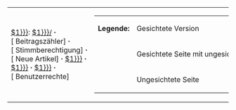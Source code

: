 <table>
<tbody>
<tr class="odd">
<td><p><a href="https://zh.wikipedia.org/wiki/user:{{{1" title="wikilink">$1}}}</a>: <span style="white-space:nowrap;"><a href="https://zh.wikipedia.org/wiki/Special:前缀索引/{{{1" title="wikilink">$1}}}/</a> <strong>·</strong></span> <span style="white-space:nowrap;">[ Beitragszähler] <strong>·</strong></span> <span style="white-space:nowrap;">[ Stimmberechtigung] <strong>·</strong></span> <span style="white-space:nowrap;">[ Neue Artikel] <strong>·</strong></span> <span style="white-space:nowrap;"><a href="https://zh.wikipedia.org/wiki/Special:文件列表/{{{1" title="wikilink">$1}}}</a> <strong>·</strong></span> <span style="white-space:nowrap;"><a href="https://zh.wikipedia.org/wiki/Special:CentralAuth/{{{1" title="wikilink">$1}}}</a> <strong>·</strong></span> <span style="white-space:nowrap;"><a href="https://zh.wikipedia.org/wiki/luxo:{{{1" title="wikilink">$1}}}</a> <strong>·</strong></span> <span style="white-space:nowrap;">[ Benutzerrechte]</span></p></td>
<td><table>
<tbody>
<tr class="odd">
<td><p><strong>Legende:</strong></p></td>
<td><p><span class="flaggedrevs-color-1">Gesichtete Version</span></p></td>
</tr>
<tr class="even">
<td></td>
<td><p><span class="flaggedrevs-pending" style="white-space:nowrap;">Gesichtete Seite mit ungesichteten Versionen</span></p></td>
</tr>
<tr class="odd">
<td></td>
<td><p><span class="flaggedrevs-unreviewed">Ungesichtete Seite</span></p></td>
</tr>
</tbody>
</table></td>
</tr>
</tbody>
</table>
